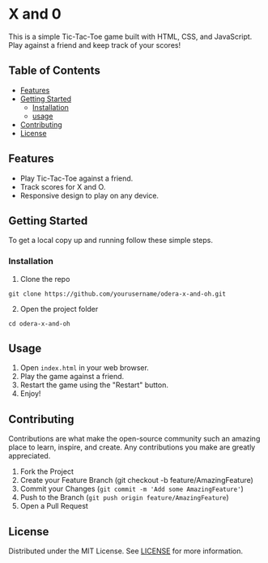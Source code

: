 # X and 0 

This is a simple Tic-Tac-Toe game built with HTML, CSS, and JavaScript. Play against a friend and keep track of your scores!

## Table of Contents
- [Features](#features)
- [Getting Started](#getting-started)
  - [Installation](#installation)
  - [usage](#usage)
- [Contributing](#contributing)
- [License](#license)

## Features
- Play Tic-Tac-Toe against a friend.
- Track scores for X and O.
- Responsive design to play on any device.

## Getting Started
To get a local copy up and running follow these simple steps.

### Installation
1. Clone the repo

```
git clone https://github.com/yourusername/odera-x-and-oh.git
```

2. Open the project folder

```
cd odera-x-and-oh
```

## Usage 
1. Open `index.html` in your web browser.
2. Play the game against a friend.
3. Restart the game using the "Restart" button.
4. Enjoy!


## Contributing

Contributions are what make the open-source community such an amazing place to learn, inspire, and create. Any contributions you make are greatly appreciated.

1. Fork the Project
2. Create your Feature Branch (git checkout -b feature/AmazingFeature)
3. Commit your Changes (`git commit -m 'Add some AmazingFeature'`)
4. Push to the Branch (`git push origin feature/AmazingFeature`)
5. Open a Pull Request


## License
Distributed under the MIT License. See [LICENSE](LICENSE) for more information.









